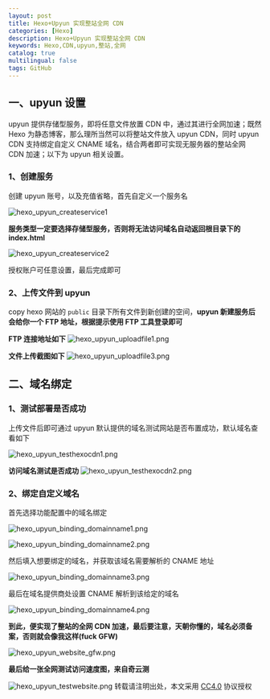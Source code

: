```yaml
---
layout: post
title: Hexo+Upyun 实现整站全网 CDN
categories: [Hexo]
description: Hexo+Upyun 实现整站全网 CDN
keywords: Hexo,CDN,upyun,整站,全网
catalog: true
multilingual: false
tags: GitHub
---
```


## 一、upyun 设置

upyun 提供存储型服务，即将任意文件放置 CDN 中，通过其进行全网加速；既然 Hexo 为静态博客，那么理所当然可以将整站文件放入 upyun CDN，同时 upyun  CDN 支持绑定自定义 CNAME 域名，结合两者即可实现无服务器的整站全网 CDN 加速；以下为 upyun 相关设置。

### 1、创建服务

创建 upyun 账号，以及充值省略，首先自定义一个服务名

![hexo_upyun_createservice1](https://oss.link/markdown/hexo_upyun_createservice1.png)

<!--more-->

**服务类型一定要选择存储型服务，否则将无法访问域名自动返回根目录下的 index.html**

![hexo_upyun_createservice2](https://oss.link/markdown/hexo_upyun_createservice2.png)

授权账户可任意设置，最后完成即可

### 2、上传文件到 upyun

copy hexo 网站的 `public` 目录下所有文件到新创建的空间，**upyun 新建服务后会给你一个 FTP 地址，根据提示使用 FTP 工具登录即可**

**FTP 连接地址如下**
![hexo_upyun_uploadfile1.png](https://oss.link/markdown/hexo_upyun_uploadfile1.jpg)

**文件上传截图如下**
![hexo_upyun_uploadfile3.png](https://oss.link/markdown/hexo_upyun_uploadfile2.jpg)

## 二、域名绑定

### 1、测试部署是否成功

上传文件后即可通过 upyun 默认提供的域名测试网站是否布置成功，默认域名查看如下

![hexo_upyun_testhexocdn1.png](https://oss.link/markdown/hexo_upyun_testhexocdn1.png)


**访问域名测试是否成功**
![hexo_upyun_testhexocdn2.png](https://oss.link/markdown/hexo_upyun_testhexocdn2.jpg)


### 2、绑定自定义域名

首先选择功能配置中的域名绑定

![hexo_upyun_binding_domainname1.png](https://oss.link/markdown/hexo_upyun_binding_domainname1.png)

![hexo_upyun_binding_domainname2.png](https://oss.link/markdown/hexo_upyun_binding_domainname2.png)

然后填入想要绑定的域名，并获取该域名需要解析的 CNAME 地址

![hexo_upyun_binding_domainname3.png](https://oss.link/markdown/hexo_upyun_binding_domainname3.png)

最后在域名提供商处设置 CNAME 解析到该给定的域名

![hexo_upyun_binding_domainname4.png](https://oss.link/markdown/hexo_upyun_binding_domainname4.png)

**到此，便实现了整站的全网 CDN 加速，最后要注意，天朝你懂的，域名必须备案，否则就会像我这样(fuck GFW)**

![hexo_upyun_website_gfw.png](https://oss.link/markdown/hexo_upyun_website_gfw.png)

**最后给一张全网测试访问速度图，来自奇云测**

![hexo_upyun_testwebsite.png](https://oss.link/markdown/hexo_upyun_testwebsite.png)
转载请注明出处，本文采用 [CC4.0](http://creativecommons.org/licenses/by-nc-nd/4.0/) 协议授权
